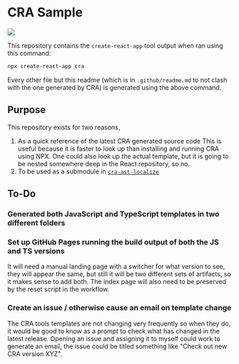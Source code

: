 # CRA Sample

![](https://github.com/TomasHubelbauer/cra-sample/actions/workflows/main.yml/badge.svg)

This repository contains the `create-react-app` tool output when ran using this
command:

```sh
npx create-react-app cra
```

Every other file but this readme (which is in `.github/readme.md` to not clash
with the one generated by CRA) is generated using the above command.

## Purpose

This repository exists for two reasons,

[`cra-ast-localize`]: https://github.com/tomashubelbauer/cra-ast-localize

1. As a quick reference of the latest CRA generated source code
   This is useful because it is faster to look up than installing and running
   CRA using NPX. One could also look up the actual template, but it is going to
   be nested somewhere deep in the React repository, so no.
2. To be used as a submodule in [`cra-ast-localize`]

## To-Do

### Generated both JavaScript and TypeScript templates in two different folders

### Set up GitHub Pages running the build output of both the JS and TS versions

It will need a manual landing page with a switcher for what version to see, they
will appear the same, but still it will be two different sets of artifacts, so
it makes sense to add both. The index page will also need to be preserved by the
reset script in the workflow.

### Create an issue / otherwise cause an email on template change

The CRA tools templates are not changing very frequently so when they do, it
would be good to know as a prompt to check what has changed in the latest
release. Opening an issue and assigning it to myself could work to generate an
email, the issue could be titled something like "Check out new CRA version XYZ".
